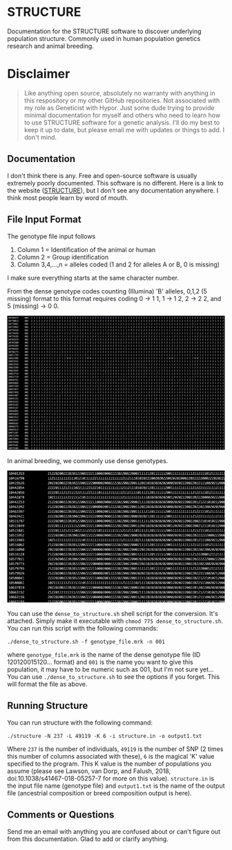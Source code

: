 # STRUCTURE

Documentation for the STRUCTURE software to discover underlying population structure. Commonly used in human population genetics research and animal breeding. 

# Disclaimer

> Like anything open source, absolutely no warranty with anything in this respository or my other GitHub repositories. Not associated with my role as Geneticist with Hypor. Just some dude trying to provide minimal documentation for myself and others who need to learn how to use STRUCTURE software for a genetic analysis. I'll do my best to keep it up to date, but please email me with updates or things to add. I don't mind. 

## Documentation

I don't think there is any. Free and open-source software is usually extremely poorly documented. This software is no different. Here is a link to the website ([STRUCTURE](https://web.stanford.edu/group/pritchardlab/structure.html)), but I don't see any documentation anywhere. I think most people learn by word of mouth. 

## File Input Format

The genotype file input follows
1) Column 1 = Identification of the animal or human
2) Column 2 = Group identification
3) Column 3,4,...,n = alleles coded (1 and 2 for alleles A or B, 0 is missing)

I make sure everything starts at the same character number. 

From the dense genotype codes counting (Illumina) 'B' alleles, 0,1,2 (5 missing) format to this format requires coding 0 -> 1 1, 1 -> 1 2, 2 -> 2 2, and 5 (missing) -> 0 0. 

![Screenshot of Genotype File](/Screenshots/structure_input_genotype_file_format.png?raw=true "Genotype file input")

In animal breeding, we commonly use dense genotypes. 

![Screenshot of dense genotype format](/Screenshots/dense_genotype_format.png?raw=true "Dense genotype format")

You can use the `dense_to_structure.sh` shell script for the conversion. It's attached. Simply make it executable with `chmod 775 dense_to_structure.sh`. You can run this script with the following commands:

```shell
./dense_to_structure.sh -f genotype_file.mrk -n 001
```

where `genotype_file.mrk` is the name of the dense genotype file (ID 120120015120... format) and `001` is the name you want to give this population, it may have to be numeric such as 001, but I'm not sure yet... You can use `./dense_to_structure.sh` to see the options if you forget. This will format the file as above. 

## Running Structure

You can run structure with the following command:

```shell
./structure -N 237 -L 49119 -K 6 -i structure.in -o output1.txt
```

Where `237` is the number of individuals, `49119` is the number of SNP (2 times this number of columns associated with these), `6` is the magical 'K' value specified to the program. This K value is the number of populations you assume (please see Lawson, van Dorp, and Falush, 2018, doi:10.1038/s41467-018-05257-7 for more on this value). `structure.in` is the input file name (genotype file) and `output1.txt` is the name of the output file (ancestrial composition or breed composition output is here). 


## Comments or Questions

Send me an email with anything you are confused about or can't figure out from this documentation. Glad to add or clarify anything. 


